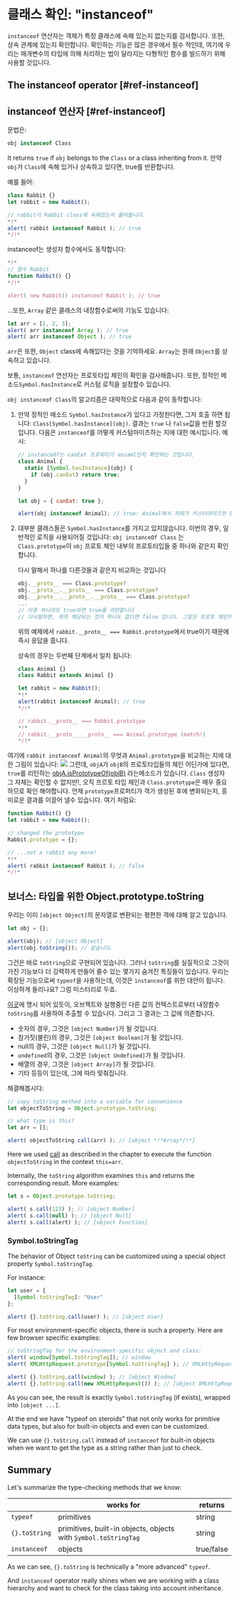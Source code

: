# 클래스 확인: "instanceof"
`instanceof` 연산자는 객체가 특정 클래스에 속해 있는지 없는지를 검사합니다. 또한, 상속 관계에 있는지 확인합니다.
확인하는 기능은 많은 경우에서 필수 적인데, 여기에 우리는 매개변수의 타입에 의해 처리하는 법이 달라지는 다형적인 함수를 빌드하기 위해 사용할 것입니다.

## The instanceof operator [#ref-instanceof]
## instanceof 연산자 [#ref-instanceof]
문법은:
```js
obj instanceof Class
```
It returns `true` if `obj` belongs to the `Class` or a class inheriting from it.
만약 `obj`가 `Class`에 속해 있거나 상속하고 있다면, true를 반환합니다.

예를 들어:
```js run
class Rabbit {}
let rabbit = new Rabbit();

// rabbit이 Rabbit class에 속해있는지 물어봅니다.
*!*
alert( rabbit instanceof Rabbit ); // true
*/!*
```

instanceof는 생성자 함수에서도 동작합니다:
```js run
*!*
// 함수 Rabbit
function Rabbit() {}
*/!*

alert( new Rabbit() instanceof Rabbit ); // true
```

...또한, `Array` 같은 클래스의 내장함수로써의 기능도 있습니다:

```js run
let arr = [1, 2, 3];
alert( arr instanceof Array ); // true
alert( arr instanceof Object ); // true
```

`arr`은 또한, `Object` class에 속해있다는 것을 기억하세요. `Array`는 원래 `Object`를 상속하고 있습니다.

보통, `instanceof` 연산자는 프로토타입 체인의 확인을 검사해줍니다. 또한, 정적인 메소드`Symbol.hasInstance`로 커스텀 로직을 설정할수 있습니다.

`obj instanceof Class`의 알고리즘은 대략적으로 다음과 같이 동작합니다:

1. 만약 정적인 매소드 `Symbol.hasInstance`가 있다고 가정한다면, 그저 호출 하면 됩니다: `Class[Symbol.hasInstance](obj)`.
결과는 `true` 나 `false`값을 반환 할것입니다. 다음은 `instanceof`를 어떻게 커스텀마이즈하는 지에 대한 예시입니다.
예시:

    ```js run
    // instanceOf는 canEat 프로퍼티가 aniaml인지 확인하는 것입니다.
    class Animal {
      static [Symbol.hasInstance](obj) {
        if (obj.canEat) return true;
      }
    }

    let obj = { canEat: true };

    alert(obj instanceof Animal); // true: Animal에서 저희가 커스터마이즈한 Symbol.hasInstance가 호출 되었기 때문에 true를 리턴했습니다.
    ```
2. 대부분 클래스들은 `Symbol.hasInstance`를 가지고 있지않습니다. 이번의 경우, 일반적인 로직을 사용되어질 것입니다: `obj instanceOf Class` 는  `Class.prototype`이 `obj` 프로토 체인 내부의 프로토타입들 중 하나와 같은지 확인합니다. 


    다시 말해서 하나를 다른것들과 같은지 비교하는 것입니다
    ```js
    obj.__proto__ === Class.prototype?
    obj.__proto__.__proto__ === Class.prototype?
    obj.__proto__.__proto__.__proto__ === Class.prototype?
    ...
    // 이중 하나라도 true라면 true를 리턴합니다
    // 다시말하면, 위의 해당되는 것이 하나도 없다면 false 입니다. 그말은 프르토 체인의 끝에 도달한다는 것을 의미합니다
    ```

   위의 예제에서 `rabbit.__proto__ === Rabbit.prototype`에서 true이기 때문에 즉시 응답을 줍니다.

    상속의 경우는 두번째 단계에서 일치 됩니다:

    ```js run
    class Animal {}
    class Rabbit extends Animal {}

    let rabbit = new Rabbit();
    *!*
    alert(rabbit instanceof Animal); // true
    */!*

    // rabbit.__proto__ === Rabbit.prototype
    *!*
    // rabbit.__proto__.__proto__ === Animal.prototype (match!)
    */!*
    ```

여기에 `rabbit instanceof Animal`의 무엇과 `Animal.prototype`을 비교하는 지에 대한 그림이 있습니다: 
![](instanceof.svg)
그런데, `objA`가 `objB`의 프로토타입들의 체인 어딘가에 있다면, `true`를 리턴하는 [objA.isPrototypeOf(objB)](mdn:js/object/isPrototypeOf) 라는메소드가 있습니다.
`Class` 생성자 그 자체는 확인할 수 없지만!, 오직 프르토 타입 체인과 `Class.prototype`은 매우 중요하므로 확인 해야합니다.
언제 `prototype`프로퍼티가 객가 생성된 후에 변화되는지, 흥미로운 결과를 이끌어 낼수 있습니다.
여기 처럼요:

```js run
function Rabbit() {}
let rabbit = new Rabbit();

// changed the prototype
Rabbit.prototype = {};

// ...not a rabbit any more!
*!*
alert( rabbit instanceof Rabbit ); // false
*/!*
```

## 보너스: 타입을 위한 Object.prototype.toString
우리는 이미 `[object Object]`의 문자열로 변환되는 평편한 객에 대해 알고 있습니다.

```js run
let obj = {};

alert(obj); // [object Object]
alert(obj.toString()); // 같습니다.
```
그건은 바로 `toString`으로 구현되어 있습니다. 그러나 `toString`를 실질적으로 그것이 가진 기능보다 더 강력하게 만들어 줄수 있는 몇가지 숨겨진 특징들이 있습니다. 우리는 확장된 기능으로써 `typeof`을 사용하는데, 이것은 `instanceof`를 위한 대안이 됩니다.
이상하게 들리나요? 그럼 미스터리로 두죠.

 [이곳](https://tc39.github.io/ecma262/#sec-object.prototype.tostring)에 명시 되어 있듯이, 오브젝트와 실행중인 다른 값의 컨텍스트로부터 내장함수 `toString`를 사용하여  추출할 수 있습니다. 그리고 그 결과는 그 값에 의존합니다.

- 숫자의 경우, 그것은 `[object Number]`가 될 것입니다.
- 참거짓(불린)의 경우, 그것은 `[object Boolean]`가 될 것입니다.
- null의 경우, 그것은 `[object Null]`가 될 것입니다.
- `undefined`의 경우, 그것은 `[object Undefined]`가 될 것입니다.
- 배열의 경우, 그것은 `[object Array]`가 될 것입니다.
- 기타 등등이 있는데, 그에 따라 맞춰집니다.

해결해봅시다:

```js run
// copy toString method into a variable for convenience
let objectToString = Object.prototype.toString;

// what type is this?
let arr = [];

alert( objectToString.call(arr) ); // [object *!*Array*/!*]
```

Here we used [call](mdn:js/function/call) as described in the chapter [](info:call-apply-decorators) to execute the function `objectToString` in the context `this=arr`.

Internally, the `toString` algorithm examines `this` and returns the corresponding result. More examples:

```js run
let s = Object.prototype.toString;

alert( s.call(123) ); // [object Number]
alert( s.call(null) ); // [object Null]
alert( s.call(alert) ); // [object Function]
```

### Symbol.toStringTag

The behavior of Object `toString` can be customized using a special object property `Symbol.toStringTag`.

For instance:

```js run
let user = {
  [Symbol.toStringTag]: "User"
};

alert( {}.toString.call(user) ); // [object User]
```

For most environment-specific objects, there is such a property. Here are few browser specific examples:

```js run
// toStringTag for the environment-specific object and class:
alert( window[Symbol.toStringTag]); // window
alert( XMLHttpRequest.prototype[Symbol.toStringTag] ); // XMLHttpRequest

alert( {}.toString.call(window) ); // [object Window]
alert( {}.toString.call(new XMLHttpRequest()) ); // [object XMLHttpRequest]
```

As you can see, the result is exactly `Symbol.toStringTag` (if exists), wrapped into `[object ...]`.

At the end we have "typeof on steroids" that not only works for primitive data types, but also for built-in objects and even can be customized.

We can use `{}.toString.call` instead of `instanceof` for built-in objects when we want to get the type as a string rather than just to check.

## Summary

Let's summarize the type-checking methods that we know:

|               | works for   |  returns      |
|---------------|-------------|---------------|
| `typeof`      | primitives  |  string       |
| `{}.toString` | primitives, built-in objects, objects with `Symbol.toStringTag`   |       string |
| `instanceof`  | objects     |  true/false   |

As we can see, `{}.toString` is technically a "more advanced" `typeof`.

And `instanceof` operator really shines when we are working with a class hierarchy and want to check for the class taking into account inheritance.
